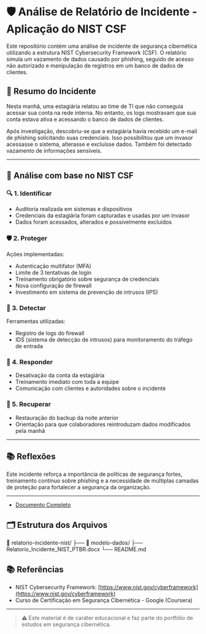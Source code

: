 # 🛡️ Análise de Relatório de Incidente - Aplicação do NIST CSF

Este repositório contém uma análise de incidente de segurança cibernética utilizando a estrutura NIST Cybersecurity Framework (CSF). O relatório simula um vazamento de dados causado por phishing, seguido de acesso não autorizado e manipulação de registros em um banco de dados de clientes.

## 📌 Resumo do Incidente

Nesta manhã, uma estagiária relatou ao time de TI que não conseguia acessar sua conta na rede interna. No entanto, os logs mostravam que sua conta estava ativa e acessando o banco de dados de clientes.

Após investigação, descobriu-se que a estagiária havia recebido um e-mail de phishing solicitando suas credenciais. Isso possibilitou que um invasor acessasse o sistema, alterasse e excluísse dados. Também foi detectado vazamento de informações sensíveis.

---

## 🧩 Análise com base no NIST CSF

### 🔍 1. Identificar

- Auditoria realizada em sistemas e dispositivos
- Credenciais da estagiária foram capturadas e usadas por um invasor
- Dados foram acessados, alterados e possivelmente excluídos

### 🛡️ 2. Proteger

Ações implementadas:

- Autenticação multifator (MFA)
- Limite de 3 tentativas de login
- Treinamento obrigatório sobre segurança de credenciais
- Nova configuração de firewall
- Investimento em sistema de prevenção de intrusos (IPS)

### 🔎 3. Detectar

Ferramentas utilizadas:

- Registro de logs do firewall
- IDS (sistema de detecção de intrusos) para monitoramento do tráfego de entrada

### 🧯 4. Responder

- Desativação da conta da estagiária
- Treinamento imediato com toda a equipe
- Comunicação com clientes e autoridades sobre o incidente

### 🔄 5. Recuperar

- Restauração do backup da noite anterior
- Orientação para que colaboradores reintroduzam dados modificados pela manhã

---

## 📚 Reflexões

Este incidente reforça a importância de políticas de segurança fortes, treinamento contínuo sobre phishing e a necessidade de múltiplas camadas de proteção para fortalecer a segurança da organização.

---

- [Documento Completo](/Analise_Realatorio_Incidente.docx)

## 🗂️ Estrutura dos Arquivos

📁 relatorio-incidente-nist/
├── 📁 modelo-dados/
├── Relatorio_Incidente_NIST_PTBR.docx
└── README.md

## 📚 Referências

- NIST Cybersecurity Framework: [https://www.nist.gov/cyberframework](https://www.nist.gov/cyberframework)
- Curso de Certificação em Segurança Cibernética - Google (Coursera)

---

> ⚠️ Este material é de caráter educacional e faz parte do portfólio de estudos em segurança cibernética.
